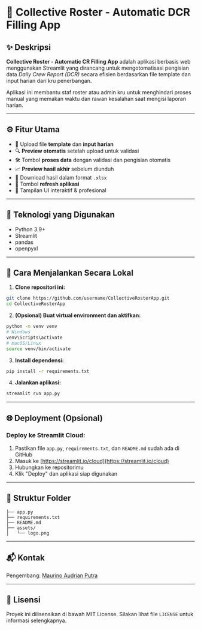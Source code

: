 # 🛫 Collective Roster - Automatic DCR Filling App


## ✨ Deskripsi

**Collective Roster - Automatic CR Filling App** adalah aplikasi berbasis web menggunakan Streamlit yang dirancang untuk mengotomatisasi pengisian data *Daily Crew Report (DCR)* secara efisien berdasarkan file template dan input harian dari kru penerbangan.

Aplikasi ini membantu staf roster atau admin kru untuk menghindari proses manual yang memakan waktu dan rawan kesalahan saat mengisi laporan harian.

---

## ⚙️ Fitur Utama

- 📂 Upload file **template** dan **input harian**
- 🔍 **Preview otomatis** setelah upload untuk validasi
- 🛠️ Tombol **proses data** dengan validasi dan pengisian otomatis
- 📈 **Preview hasil akhir** sebelum diunduh
- 📅 Download hasil dalam format `.xlsx`
- 🔄 Tombol **refresh aplikasi**
- 🎨 Tampilan UI interaktif & profesional

---

## 🧰 Teknologi yang Digunakan

- Python 3.9+
- Streamlit
- pandas
- openpyxl

---

## 🚀 Cara Menjalankan Secara Lokal

1. **Clone repositori ini:**

```bash
git clone https://github.com/username/CollectiveRosterApp.git
cd CollectiveRosterApp
```

2. **(Opsional) Buat virtual environment dan aktifkan:**

```bash
python -m venv venv
# Windows
venv\Scripts\activate
# macOS/Linux
source venv/bin/activate
```

3. **Install dependensi:**

```bash
pip install -r requirements.txt
```

4. **Jalankan aplikasi:**

```bash
streamlit run app.py
```

---

## 🌐 Deployment (Opsional)

### Deploy ke Streamlit Cloud:

1. Pastikan file `app.py`, `requirements.txt`, dan `README.md` sudah ada di GitHub
2. Masuk ke [https://streamlit.io/cloud](https://streamlit.io/cloud)
3. Hubungkan ke repositorimu
4. Klik "Deploy" dan aplikasi siap digunakan

---

## 📁 Struktur Folder

```
├── app.py
├── requirements.txt
├── README.md
├── assets/
│   └── logo.png
```

---

## 📬 Kontak

Pengembang: [Maurino Audrian Putra](https://www.linkedin.com/in/maurino23)

---

## 📄 Lisensi

Proyek ini dilisensikan di bawah MIT License. Silakan lihat file `LICENSE` untuk informasi selengkapnya.
